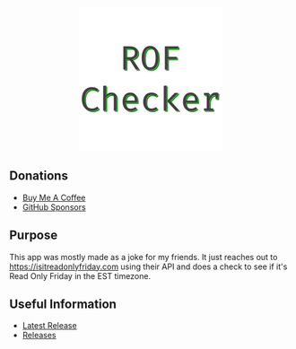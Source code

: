 <p align="center"> <img src="readonlyfridaychecker/src/readonlyfridaychecker/resources/images/read_only_friday_checker-256.png" /> </p>

## Donations

- [Buy Me A Coffee](https://www.buymeacoffee.com/KingKairos)
- [GitHub Sponsors](https://github.com/sponsors/melvinquick)

## Purpose

This app was mostly made as a joke for my friends. It just reaches out to https://isitreadonlyfriday.com using their API and does a check to see if it's Read Only Friday in the EST timezone.

## Useful Information

- [Latest Release](https://codeberg.org/melvinquick/psswd_box/releases/latest)
- [Releases](https://codeberg.org/melvinquick/psswd_box/releases)
